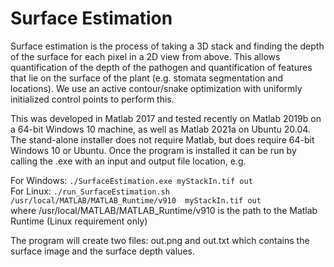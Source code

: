 # Surface Estimation
Surface estimation is the process of taking a 3D stack and finding the depth of the surface for each pixel in a 2D view from above. This allows quantification of the depth of the pathogen and quantification of features that lie on the surface of the plant (e.g. stomata segmentation and locations). We use an active contour/snake optimization with uniformly initialized control points to perform this. 

This was developed in Matlab 2017 and tested recently on Matlab 2019b on a 64-bit Windows 10 machine, as well as Matlab 2021a on Ubuntu 20.04. The stand-alone installer does not require Matlab, but does require 64-bit Windows 10 or Ubuntu. Once the program is installed it can be run by calling the .exe with an input and output file location, e.g.

For Windows: ```./SurfaceEstimation.exe myStackIn.tif out```  
For Linux: ```./run_SurfaceEstimation.sh /usr/local/MATLAB/MATLAB_Runtime/v910  myStackIn.tif out```  
where  /usr/local/MATLAB/MATLAB_Runtime/v910 is the path to the Matlab Runtime (Linux requirement only)

The program will create two files: out.png and out.txt which contains the surface image and the surface depth values.
